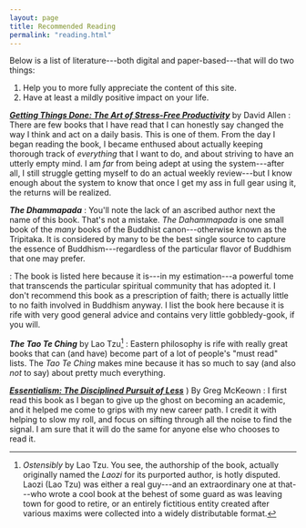 ```yaml
---
layout: page
title: Recommended Reading
permalink: "reading.html"
---
```


Below is a list of literature---both digital and paper-based---that will do two things:  

1. Help you to more fully appreciate the content of this site.
2. Have at least a mildly positive impact on your life.

[**_Getting Things Done: The Art of Stress-Free Productivity_**](http://www.amazon.com/gp/product/0143126563/ref=as_li_tl?ie=UTF8&camp=1789&creative=9325&creativeASIN=0143126563&linkCode=as2&tag=youfoolau-20&linkId=VQOBZGSUBJIF3E43) by David Allen
:   There are few books that I have read that I can honestly say changed the way I think and act on a daily basis. This is one of them. From the day I began reading the book, I became enthused about actually keeping thorough track of *everything* that I want to do, and about striving to have an utterly empty mind. I am *far* from being adept at using the system---after all, I still struggle getting myself to do an actual weekly review---but I know enough about the system to know that once I get my ass in full gear using it, the returns will be realized.

**_The Dhammapada_**
:   You'll note the lack of an ascribed author next the name of this book. That's not a mistake. *The Dahammapada* is one small book of the *many* books of the Buddhist canon---otherwise known as the Tripitaka. It is considered by many to be the best single source to capture the essence of Buddhism---regardless of the particular flavor of Buddhism that one may prefer.

:   The book is listed here because it is---in my estimation---a powerful tome that transcends the particular spiritual community that has adopted it. I don't recommend this book as a prescription of faith; there is actually little to no faith involved in Buddhism anyway. I list the book here because it is rife with very good general advice and contains very little gobbledy-gook, if you will.

**_The Tao Te Ching_** by Lao Tzu[^1]
:   Eastern philosophy is rife with really great books that can (and have) become part of a lot of people's "must read" lists. The *Tao Te Ching* makes mine because it has so much to say (and also *not* to say) about pretty much everything.

[**_Essentialism: The Disciplined Pursuit of Less_**](http://www.amazon.com/gp/product/0804137382/ref=as_li_tl?ie=UTF8&camp=1789&creative=9325&creativeASIN=0804137382&linkCode=as2&tag=youfoolau-20&linkId=N5BCBIV7R35FTKDG)
) By Greg McKeown
:   I first read this book as I began to give up the ghost on becoming an academic, and it helped me come to grips with my new career path. I credit it with helping to slow my roll, and focus on sifting through all the noise to find the signal. I am sure that it will do the same for anyone else who chooses to read it.


[^1]: *Ostensibly* by Lao Tzu. You see, the authorship of the book, actually originally named the *Laozi* for its purported author, is hotly disputed. Laozi (Lao Tzu) was either a real guy---and an extraordinary one at that---who wrote a cool book at the behest of some guard as was leaving town for good to retire, or an entirely fictitious entity created after various maxims were collected into a widely distributable format.
